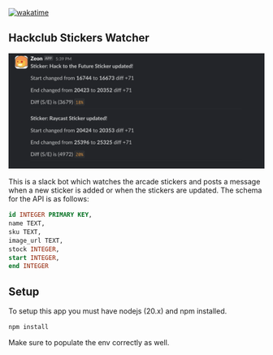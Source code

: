 [![wakatime](https://wakatime.com/badge/user/018eed1d-6093-4f51-9fca-7863b7a1ac97/project/62244372-2f3d-4194-a3eb-bad8c471cf66.svg)](https://wakatime.com/badge/user/018eed1d-6093-4f51-9fca-7863b7a1ac97/project/62244372-2f3d-4194-a3eb-bad8c471cf66)

## Hackclub Stickers Watcher

![screenshot](./assets/screenshot-dev.png)

This is a slack bot which watches the arcade stickers and posts a message when a new sticker is added or when the stickers are updated.
The schema for the API is as follows:

```sql
id INTEGER PRIMARY KEY,
name TEXT,
sku TEXT,
image_url TEXT,
stock INTEGER,
start INTEGER,
end INTEGER
```

## Setup

To setup this app you must have nodejs (20.x) and npm installed.

```bash
npm install
```

Make sure to populate the env correctly as well.
